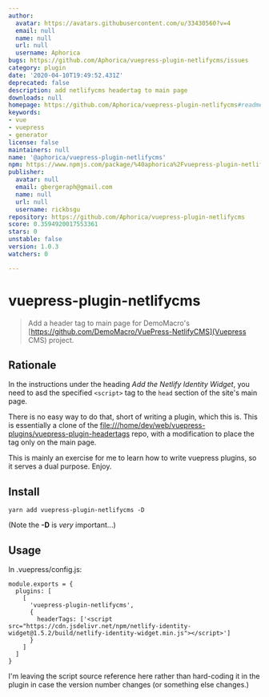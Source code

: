 ```yaml
---
author:
  avatar: https://avatars.githubusercontent.com/u/33430560?v=4
  email: null
  name: null
  url: null
  username: Aphorica
bugs: https://github.com/Aphorica/vuepress-plugin-netlifycms/issues
category: plugin
date: '2020-04-10T19:49:52.431Z'
deprecated: false
description: add netlifycms headertag to main page
downloads: null
homepage: https://github.com/Aphorica/vuepress-plugin-netlifycms#readme
keywords:
- vue
- vuepress
- generator
license: false
maintainers: null
name: '@aphorica/vuepress-plugin-netlifycms'
npm: https://www.npmjs.com/package/%40aphorica%2Fvuepress-plugin-netlifycms
publisher:
  avatar: null
  email: gbergeraph@gmail.com
  name: null
  url: null
  username: rickbsgu
repository: https://github.com/Aphorica/vuepress-plugin-netlifycms
score: 0.3594920017553361
stars: 0
unstable: false
version: 1.0.3
watchers: 0

---
```


# vuepress-plugin-netlifycms

> Add a header tag to main page for DemoMacro's [https://github.com/DemoMacro/VuePress-NetlifyCMS](Vuepress CMS) project.

## Rationale
In the instructions under the heading _Add the Netlify Identity Widget_,
you need to asd the specified `<script>` tag to the `head` section of
the site's main page.

There is no easy way to do that, short of writing a plugin, which this
is.  This is essentially a clone of the
[file:///home/dev/web/vuepress-plugins/vuepress-plugin-headertags](vuepress-plugin-headertags) repo, with a modification to place the tag only on the main page.

This is mainly an exercise for me to learn how to write vuepress plugins, so it serves a dual purpose.  Enjoy.

## Install

```
yarn add vuepress-plugin-netlifycms -D
```

(Note the __-D__ is _very_ important...)

## Usage
In .vuepress/config.js:
```
module.exports = {
  plugins: [
    [
      'vuepress-plugin-netlifycms',
      {
        headerTags: ['<script src="https://cdn.jsdelivr.net/npm/netlify-identity-widget@1.5.2/build/netlify-identity-widget.min.js"></script>']
      }
    ]
  ]
}
```
I'm leaving the script source reference here rather than hard-coding it in the plugin in case the version number changes (or something else changes.)
